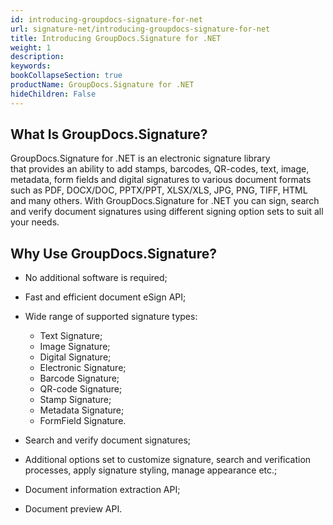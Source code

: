 ```yaml
---
id: introducing-groupdocs-signature-for-net
url: signature-net/introducing-groupdocs-signature-for-net
title: Introducing GroupDocs.Signature for .NET
weight: 1
description: 
keywords: 
bookCollapseSection: true
productName: GroupDocs.Signature for .NET
hideChildren: False
---
```

## What Is GroupDocs.Signature?

GroupDocs.Signature for .NET is an electronic signature library that provides an ability to add stamps, barcodes, QR-codes, text, image, metadata, form fields and digital signatures to various document formats such as PDF, DOCX/DOC, PPTX/PPT, XLSX/XLS, JPG, PNG, TIFF, HTML and many others. With GroupDocs.Signature for .NET you can sign, search and verify document signatures using different signing option sets to suit all your needs.

## Why Use GroupDocs.Signature?

*   No additional software is required;
    
*   Fast and efficient document eSign API;
*   Wide range of supported signature types: 
    *   Text Signature;
    *   Image Signature;
    *   Digital Signature;
    *   Electronic Signature;
    *   Barcode Signature;
    *   QR-code Signature;
    *   Stamp Signature;
    *   Metadata Signature;
    *   FormField Signature.
*   Search and verify document signatures;
*   Additional options set to customize signature, search and verification processes, apply signature styling, manage appearance etc.;
*   Document information extraction API;
*   Document preview API.
